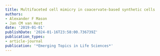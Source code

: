```yaml
---
title: Multifaceted cell mimicry in coacervate-based synthetic cells
authors:
- Alexander F Mason
- Jan CM van Hest
date: '2019-01-01'
publishDate: '2024-01-16T23:58:00.736739Z'
publication_types:
- article-journal
publication: '*Emerging Topics in Life Sciences*'
---
```

